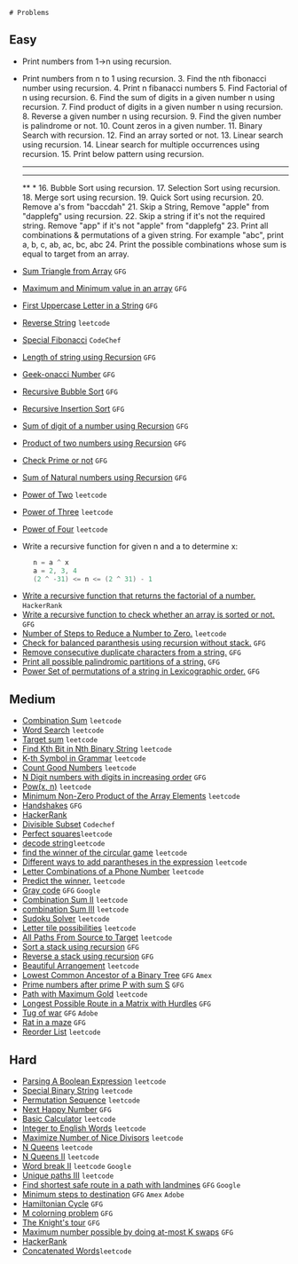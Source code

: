     # Problems
## Easy
- Print numbers from 1->n using recursion.
- Print numbers from n to 1 using recursion.
	3. Find the nth fibonacci number using recursion.
	4. Print n fibanacci numbers 
	5. Find Factorial of n using recursion.
	6. Find the sum of digits in a given number n using recursion.
	7. Find product of digits in a given number n using recursion.
	8. Reverse a given number n using recursion.
	9. Find the given number is palindrome or not.
	10. Count zeros in a given number.
	11. Binary Search with recursion.
	12. Find an array sorted or not.
	13. Linear search using recursion.
	14. Linear search for multiple occurrences using recursion.
	15. Print below pattern using recursion.
	****
	***
	**
	*
	16. Bubble Sort using recursion.
	17. Selection Sort using recursion.
	18. Merge sort using recursion.
	19. Quick Sort using recursion.
	20. Remove a's from "baccdah"
	21. Skip a String, Remove "apple" from "dapplefg" using recursion.
	22.  Skip a string if it's not the required string. Remove "app" if it's not "apple" from "dapplefg"
	23. Print all combinations & permutations of a given string.  For example "abc", print a, b, c, ab, ac, bc, abc
    24. Print the possible combinations whose sum is equal to target from an array.
    

- [Sum Triangle from Array](https://www.geeksforgeeks.org/sum-triangle-from-array/) `GFG`
- [Maximum and Minimum value in an array](https://www.geeksforgeeks.org/recursive-programs-to-find-minimum-and-maximum-elements-of-array/) `GFG`
- [First Uppercase Letter in a String](https://www.geeksforgeeks.org/first-uppercase-letter-in-a-string-iterative-and-recursive/) `GFG`
- [Reverse String](https://leetcode.com/problems/reverse-string/) `leetcode`
- [Special Fibonacci](https://www.codechef.com/problems/FIBXOR01/) `CodeChef`
- [Length of string using Recursion](https://www.geeksforgeeks.org/program-for-length-of-a-string-using-recursion/) `GFG`
- [Geek-onacci Number](https://practice.geeksforgeeks.org/problems/geek-onacci-number/0/) `GFG`
- [Recursive Bubble Sort](https://www.geeksforgeeks.org/recursive-bubble-sort/) `GFG`
- [Recursive Insertion Sort](https://www.geeksforgeeks.org/recursive-insertion-sort/) `GFG`
- [Sum of digit of a number using Recursion](https://www.geeksforgeeks.org/sum-digit-number-using-recursion/) `GFG`
- [Product of two numbers using Recursion](https://www.geeksforgeeks.org/product-2-numbers-using-recursion/) `GFG`
- [Check Prime or not](https://www.geeksforgeeks.org/recursive-program-prime-number/) `GFG`
- [Sum of Natural numbers using Recursion](https://www.geeksforgeeks.org/sum-of-natural-numbers-using-recursion/) `GFG`
- [Power of Two](https://leetcode.com/problems/power-of-two/) `leetcode`
- [Power of Three](https://leetcode.com/problems/power-of-three/) `leetcode`
- [Power of Four](https://leetcode.com/problems/power-of-four/) `leetcode`
- Write a recursive function for given n and a to determine x:
```java
      n = a ^ x 
      a = 2, 3, 4
      (2 ^ -31) <= n <= (2 ^ 31) - 1      
```
- [Write a recursive function that returns the factorial of a number.](https://www.hackerrank.com/challenges/30-recursion/problem) `HackerRank`
- [Write a recursive function to check whether an array is sorted or not.](https://www.geeksforgeeks.org/program-check-array-sorted-not-iterative-recursive) `GFG`
- [Number of Steps to Reduce a Number to Zero.](https://leetcode.com/problems/number-of-steps-to-reduce-a-number-to-zero/) `leetcode`
- [Check for balanced paranthesis using recursion without stack.](https://www.geeksforgeeks.org/check-for-balanced-parenthesis-without-using-stack/) `GFG`
- [Remove consecutive duplicate characters from a string.](https://www.geeksforgeeks.org/remove-consecutive-duplicates-string/) `GFG` 
- [Print all possible palindromic partitions of a string.](https://www.geeksforgeeks.org/given-a-string-print-all-possible-palindromic-partition/) `GFG`
- [Power Set of permutations of a string in Lexicographic order.](https://www.geeksforgeeks.org/powet-set-lexicographic-order/) `GFG`
## Medium
- [Combination Sum](https://leetcode.com/problems/combination-sum/) `leetcode`
- [Word Search](https://leetcode.com/problems/word-search/) `leetcode`
- [Target sum](https://leetcode.com/problems/target-sum/) `leetcode`
- [Find Kth Bit in Nth Binary String](https://leetcode.com/problems/find-kth-bit-in-nth-binary-string/) `leetcode`
- [K-th Symbol in Grammar](https://leetcode.com/problems/k-th-symbol-in-grammar/) `leetcode`
- [Count Good Numbers](https://leetcode.com/problems/count-good-numbers/) `leetcode`
- [N Digit numbers with digits in increasing order](https://practice.geeksforgeeks.org/problems/n-digit-numbers-with-digits-in-increasing-order5903/1/) `GFG`
- [Pow(x, n)](https://leetcode.com/problems/powx-n/) `leetcode`
- [Minimum Non-Zero Product of the Array Elements](https://leetcode.com/problems/minimum-non-zero-product-of-the-array-elements/) `leetcode`
- [Handshakes](https://practice.geeksforgeeks.org/problems/handshakes1303/1/) `GFG`
- [HackerRank](https://www.hackerrank.com/domains/algorithms?filters%5Bsubdomains%5D%5B%5D=recursion&filters%5Bdifficulty%5D%5B%5D=medium)
- [Divisible Subset](https://www.codechef.com/problems/DIVSUBS)  `Codechef`
- [Perfect squares](https://leetcode.com/problems/perfect-squares/)`leetcode`
- [decode string](https://leetcode.com/problems/decode-string/)`leetcode`
- [find the winner of the circular game](https://leetcode.com/problems/find-the-winner-of-the-circular-game/) `leetcode`
- [Different ways to add parantheses in the expression](https://leetcode.com/problems/different-ways-to-add-parentheses/) `leetcode`
- [Letter Combinations of a Phone Number](https://leetcode.com/problems/letter-combinations-of-a-phone-number/) `leetcode`
- [Predict the winner.](https://leetcode.com/problems/predict-the-winner/) `leetcode`
- [Gray code](https://practice.geeksforgeeks.org/problems/gray-code-1611215248/1/) `GFG` `Google`
- [Combination Sum II](https://leetcode.com/problems/combination-sum-ii/) `leetcode`
- [combination Sum III](https://leetcode.com/problems/combination-sum-iii/) `leetcode`
- [Sudoku Solver](https://leetcode.com/problems/sudoku-solver/) `leetcode`
- [Letter tile possibilities](https://leetcode.com/problems/letter-tile-possibilities/) `leetcode`
- [All Paths From Source to Target](https://leetcode.com/problems/all-paths-from-source-to-target/) `leetcode`
- [Sort a stack using recursion](https://www.geeksforgeeks.org/sort-a-stack-using-recursion/) `GFG`
- [Reverse a stack using recursion](https://www.geeksforgeeks.org/reverse-a-stack-using-recursion/) `GFG`
- [Beautiful Arrangement](https://leetcode.com/problems/beautiful-arrangement/) `leetcode`
- [Lowest Common Ancestor of a Binary Tree](https://practice.geeksforgeeks.org/problems/lowest-common-ancestor-in-a-binary-tree/1/) `GFG` `Amex`
- [Prime numbers after prime P with sum S](https://www.geeksforgeeks.org/prime-numbers-after-prime-p-with-sum-s/) `GFG`
- [Path with Maximum Gold](https://leetcode.com/problems/path-with-maximum-gold/) `leetcode`
- [Longest Possible Route in a Matrix with Hurdles](https://www.geeksforgeeks.org/longest-possible-route-in-a-matrix-with-hurdles/) `GFG`
- [Tug of war](https://www.geeksforgeeks.org/tug-of-war/) `GFG` `Adobe`
- [Rat in a maze](https://www.geeksforgeeks.org/rat-in-a-maze-backtracking-2/) `GFG`
- [Reorder List](https://leetcode.com/problems/reorder-list/) `leetcode`
## Hard
- [Parsing A Boolean Expression](https://leetcode.com/problems/parsing-a-boolean-expression/) `leetcode`
- [Special Binary String](https://leetcode.com/problems/special-binary-string/) `leetcode`
- [Permutation Sequence](https://leetcode.com/problems/permutation-sequence/) `leetcode`
- [Next Happy Number](https://practice.geeksforgeeks.org/problems/next-happy-number4538/1/) `GFG`
- [Basic Calculator](https://leetcode.com/problems/basic-calculator/) `leetcode`
- [Integer to English Words](https://leetcode.com/problems/integer-to-english-words/) `leetcode`
- [Maximize Number of Nice Divisors](https://leetcode.com/problems/maximize-number-of-nice-divisors/) `leetcode`
- [N Queens](https://leetcode.com/problems/n-queens/) `leetcode`
- [N Queens II](https://leetcode.com/problems/n-queens-ii/) `leetcode`
- [Word break II](https://leetcode.com/problems/word-break-ii/) `leetcode` `Google`
- [Unique paths III](https://leetcode.com/problems/unique-paths-iii/) `leetcode`
- [Find shortest safe route in a path with landmines](https://www.geeksforgeeks.org/find-shortest-safe-route-in-a-path-with-landmines/) `GFG` `Google`
- [Minimum steps to destination](https://practice.geeksforgeeks.org/problems/minimum-number-of-steps-to-reach-a-given-number5234/1/) `GFG` `Amex` `Adobe`
- [Hamiltonian Cycle](https://www.geeksforgeeks.org/hamiltonian-cycle-backtracking-6/) `GFG`
- [M colorning problem](https://www.geeksforgeeks.org/m-coloring-problem-backtracking-5/) `GFG`
- [The Knight's tour](https://www.geeksforgeeks.org/the-knights-tour-problem-backtracking-1/) `GFG`
- [Maximum number possible by doing at-most K swaps](https://www.geeksforgeeks.org/find-maximum-number-possible-by-doing-at-most-k-swaps/) `GFG`
- [HackerRank](https://www.hackerrank.com/domains/algorithms?filters%5Bsubdomains%5D%5B%5D=recursion&filters%5Bdifficulty%5D%5B%5D=hard)
- [Concatenated Words](https://leetcode.com/problems/concatenated-words/)`leetcode`

